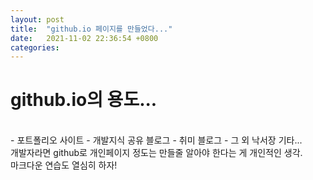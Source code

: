 ```yaml
---
layout: post
title:  "github.io 페이지를 만들었다..."
date:   2021-11-02 22:36:54 +0800
categories:
---
```


# github.io의 용도...
<br>
- 포트폴리오 사이트
- 개발지식 공유 블로그
- 취미 블로그
- 그 외 낙서장 기타...
<br>
개발자라면 github로 개인페이지 정도는 만들줄 알아야 한다는 게 개인적인 생각.<br>
마크다운 연습도 열심히 하자!<br>